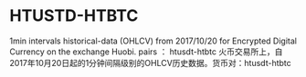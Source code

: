 # HTUSTD-HTBTC
1min intervals historical-data (OHLCV) from 2017/10/20 for  Encrypted Digital Currency on the exchange Huobi. pairs ： htusdt-htbtc
火币交易所上，自2017年10月20日起的1分钟间隔级别的OHLCV历史数据。货币对：htusdt-htbtc 
